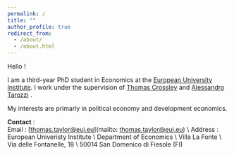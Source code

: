 ```yaml
---
permalink: /
title: ""
author_profile: true
redirect_from: 
  - /about/
  - /about.html
---
```

Hello !

I am a third-year PhD student in Economics at the [European University Institute][eui_link]. I work under the supervision of [Thomas Crossley][crossley_link] and [Alessandro Tarozzi][tarozzi_link] . 

My interests are primarly in political economy and development economics. 


**Contact** :  
Email : [thomas.taylor@eui.eu](mailto: thomas.taylor@eui.eu) \\
Address : European Univeristy Institute \\
         Department of Economics \\
         Villa La Fonte \\
         Via delle Fontanelle, 18 \\
         50014 San Domenico di Fiesole (FI)


[eui_link]: https://eui.eu/economics
[tarozzi_link]: https://sites.google.com/site/alessandrotarozzi/home
[crossley_link]: https://sites.google.com/site/tfcrossley/
